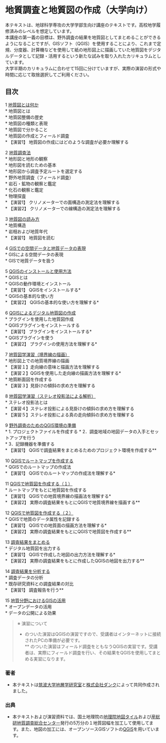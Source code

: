 # 地質調査と地質図の作成（大学向け）

本テキストは、地球科学専攻の大学学部生向け講座のテキストです。高校地学履修済みのレベルを想定しています。  
本講座の第一義の目標は、野外調査の結果を地質図としてまとめることができるようになることですが、GISソフト（QGIS）を使用することにより、これまで定規、分度器、計算機などを使用して紙の地形図上に描画していた地質図をデジタルデータとして記録・活用するという新たな試みを取り入れたカリキュラムとしています。  
大学半期のカリキュラムに合わせて15回に分けていますが、実際の演習の形式や時間に応じて取捨選択してご利用ください。

## 目次

1 [地質図とは何か](chapter01.md)  
    * 地質図とは  
    * 地質図整備の歴史  
    * 地質図の種類と表現  
    * 地質図で分かること  
    * 地質図の作成とフィールド調査  
        * 【演習1】 地質図の作成にはどのような調査が必要か理解する

2 [地質調査法](chapter02.md)  
    * 地形図と地形の観察  
    * 地形図を読むための基本  
    * 地形図から調査予定ルートを選定する  
    * 野外地質調査（フィールド調査）  
    * 岩石・鉱物の観察と鑑定  
    * 化石の観察と鑑定  
    * 物理探査  
        * 【演習1】 クリノメーターでの面構造の測定法を理解する  
        * 【演習2】 クリノメーターでの線構造の測定法を理解する

3 [地質図の読み方](chapter03.md)  
    * 地質構造  
    * 岩相および地質年代  
        * 【演習1】 地質図を読む

4 [GISでの空間データと地質データの表現](chapter04.md)  
    * GISによる空間データの表現  
    * GISで地質データを扱う

5 [QGISのインストールと使用方法](chapter05.md)  
    * QGISとは  
    * QGISの動作環境とインストール  
        * 【実習1】 QGISをインストールする*  
    * QGISの基本的な使い方  
        * 【実習2】 QGISの基本的な使い方を理解する*  

6 [QGISによるデジタル地質図の作成](chapter06.md)  
    * プラグインを使用した地質図作成  
    * QGISプラグインをインストールする  
        * 【演習1】 プラグインをインストールする*  
    * QGISプラグインを使う  
        * 【演習2】 プラグインの使用方法を理解する*  

7 [地質図学演習（境界線の描画）](chapter07.md)  
    * 地形図上での地質境界線の描画  
        * 【演習１】走向線の意味と描画方法を理解する  
        * 【演習２】QGISを使用した走向線の描画方法を理解する*   
    * 地質断面図を作成する  
        * 【演習３】見掛けの傾斜の求め方を理解する  

8 [地質図学演習（ステレオ投影法による解析）](chapter08.md)  
    * ステレオ投影法とは  
        * 【演習４】ステレオ投影による見掛けの傾斜の求め方を理解する  
        * 【演習５】ステレオ投影による真の走向傾斜の求め方を理解する   

9 [野外調査のためのQGIS環境の準備](chapter09.md)  
    * 1. プロジェクトファイルを作成する
    * 2．調査地域の地図データの入手とセットアップを行う  
    * 3．記録機器を準備する  
        * 【演習1】 QGISで調査結果をまとめるためのプロジェクト環境を作成する**

10 [QGISでルートマップを作成する](chapter10.md)  
    * QGISでのルートマップの作成法  
        * 【演習1】 QGISでのルートマップの作成法を理解する*  

11 [QGISで地質図を作成する（１）](chapter11.md)  
    * ルートマップをもとに地質図を作成する  
        * 【演習1】 QGISでの地質境界線の描画法を理解する*  
        * 【演習2】 実際の調査結果をもとにQGISで地質境界線を描画する**  

12 [QGISで地質図を作成する（２）](chapter12.md)  
    * QGISで地質のデータ属性を記録する  
        * 【演習1】 QGISでの地質面の描画方法を理解する*  
        * 【演習2】 実際の調査結果をもとにQGISで地質図を作成する**

13 [調査結果をまとめる](chapter13.md)  
    * デジタル地質図を出力する  
        * 【演習1】 QGISで作成した地図の出力方法を理解する*  
        * 【演習2】 実際の調査結果をもとに作成したQGISの地図を出力する** 

14 [調査結果を分析する](chapter14.md)  
    * 調査データの分析  
    * 既存研究資料との調査結果の対比  
        * 【演習1】 調査報告を行う**  

15 [地質分野におけるGISの活用](chapter15.md)  
    * オープンデータの活用  
    * データの公開による効果  

> ※ 演習について
> * のついた演習はQGISの演習ですので、受講者はインターネットに接続されたPCの準備が必要です。  
> ** のついた演習はフィールド調査をともなうQGISの実習です。受講者は、実際にフィールド調査を行い、その結果をQGISを使用してまとめる実習になります。  


### 著者

* 本テキストは[筑波大学地層学研究室](http://www.geol.tsukuba.ac.jp/~strati/)と[株式会社ダンク](https://www.nsb-dank.co.jp)によって共同作成されました。

### 出典

* 本テキストおよび演習資料では、国土地理院の[地理院地図タイル](http://maps.gsi.go.jp/development/ichiran.html)および[産総研地質調査総合センター](https://www.gsj.jp/)発行の5万分の１地質図幅を加工して使用してます。また、地図の加工には、オープンソースGISソフトの[QGIS](https://www.qgis.org/ja/site/)を用いています。  
